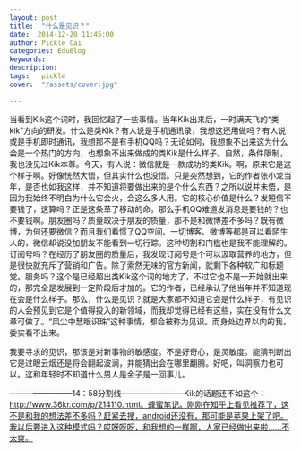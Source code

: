 ```yaml
---
layout: post  
title:  "什么是见识？"
date:  2014-12-20 11:45:00
author: Pickle Cai  
categories: EduBlog  
keywords: 
description:   
tags:	pickle   
cover:  "/assets/cover.jpg"  

---
```


当看到Kik这个词时，我回忆起了一些事情。当年Kik出来后，一时满天飞的“类kik”方向的研发。什么是类Kik？有人说是手机通讯录，我想这还用做吗？有人说或是手机即时通讯，我想那不是有手机QQ吗？无论如何，我想象不出来这为什么会是一个热门的方向，也想象不出来做成的类Kik是什么样子。自然，条件限制，我也没见过Kik本尊。今天，有人说：微信就是一款成功的类Kik。啊，原来它是这个样子啊。好像恍然大悟，但其实什么也没悟。只是突然想到，它的作者张小龙当年，是否也如我这样，并不知道将要做出来的是个什么东西？之所以说并未悟，是因为我始终不明白为什么它会火，会这么多人用。它的核心价值是什么？发短信不要钱了，这算吗？正是这条革了移动的命。那么手机QQ难道发消息是要钱的？也不要钱啊。朋友圈吗？质量取决于朋友的质量，那不是和微博差不多吗？既有微博，为何还要微信？而且我们看惯了QQ空间、一切博客、微博等都是可以看陌生人的，微信却说没加朋友不能看到一切行踪。这种切割和门槛也是我不能理解的。订阅号吗？在经历了朋友圈的质量后，我发现订阅号是个可以汲取营养的地方，但是很快就充斥了营销和广告。除了索然无味的官方新闻，就剩下各种软广和标题党。服务吗？这个是已经超出类Kik这个词的地方了，不过它也不是一开始就出来的，那完全是发展到一定阶段后才加的。它的作者，已经承认了他当年并不知道现在会是什么样子。那么，什么是见识？就是大家都不知道它会是什么样子，有见识的人会预见到它是个值得投入的新领域，而我却觉得已经有这些，实在没有什么文章可做了。“风尘中慧眼识珠”这种事情，都会被称为见识。而身处边界以内的我，委实看不出来。

我要寻求的见识，那该是对新事物的敏感度。不是好奇心，是灵敏度。能猜判断出它是过眼云烟还是将会翻起波澜，并能猜出会在哪里翻腾。好吧，叫洞察力也可以。这和年轻时不知道什么男人是金子是一回事儿。

————————14：58分割线————————Kik的话题还不如这个：http://www.36kr.com/p/214110.html。蜂蜜笔记。刚刚在知乎上看见推荐了，这不是和我的想法差不多吗？赶紧去搜，android还没有，那可能是苹果上架了吧。我以后要进入这种模式吗？哎呀呀呀，和我想的一样啊，人家已经做出来啦……不太爽。

		    
